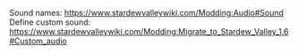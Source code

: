 Sound names: https://www.stardewvalleywiki.com/Modding:Audio#Sound
Define custom sound: https://www.stardewvalleywiki.com/Modding:Migrate_to_Stardew_Valley_1.6#Custom_audio
